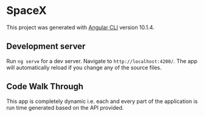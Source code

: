 # SpaceX

This project was generated with [Angular CLI](https://github.com/angular/angular-cli) version 10.1.4.

## Development server

Run `ng serve` for a dev server. Navigate to `http://localhost:4200/`. The app will automatically reload if you change any of the source files.

## Code Walk Through

This app is completely dynamic i.e. each and every part of the application is run time generated based on the API provided.
